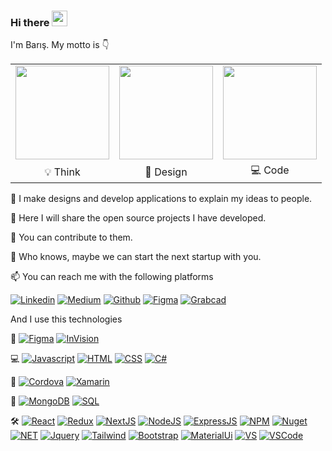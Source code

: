 ### Hi there <img src='https://user-images.githubusercontent.com/24523985/162473007-059780c3-11df-455c-958c-a4672e95e123.gif' style='width:25px'/> 
I'm Barış. My motto is 👇

<table>
  <tr>
     <td><img src='https://media.giphy.com/media/gEvab1ilmJjA82FaSV/giphy.gif' height='150' /></td>
     <td><img src='https://media.giphy.com/media/xT39D7GQo1m3LatZyU/giphy.gif' height='150'/></td>
     <td><img src='https://media.giphy.com/media/7J4P7cUur2DlErijp3/giphy.gif' height='150'/></td>   
  </tr>
  <tr>
     <td align='center'>💡 Think</td>
     <td align='center'>📐 Design</td>
     <td align='center'>💻 Code</td>
  </tr>
</table>


 👋 I make designs and develop applications to explain my ideas to people. 

 🚀 Here I will share the open source projects I have developed.

 🤝 You can contribute to them.

 🦄 Who knows, maybe we can start the next startup with you.

 📫 You can reach me with the following platforms

[![Linkedin](https://img.shields.io/badge/LinkedIn-0077B5?style=for-the-badge&logo=linkedin&logoColor=white)](https://linkedin.com/in/bariskaramustafa)
[![Medium](https://img.shields.io/badge/Medium-12100E?style=for-the-badge&logo=medium&logoColor=white)](https://medium.com/@bk52)
[![Github](https://img.shields.io/badge/GitHub-100000?style=for-the-badge&logo=github&logoColor=white)](https://github.com/bk52)
[![Figma](https://img.shields.io/badge/Figma-F24E1E?style=for-the-badge&logo=figma&logoColor=white)](https://www.figma.com/@bk52)
[![Grabcad](https://user-images.githubusercontent.com/24523985/162502019-fb8f330f-7f5d-4a73-b6b4-6822ba0d7d3b.png)](https://grabcad.com/bk52-1)

And I use this technologies 

📐 [![Figma](https://img.shields.io/badge/Figma-F24E1E?style=for-the-badge&logo=figma&logoColor=white)](https://www.figma.com/)
[![InVision](https://img.shields.io/badge/InVision-FF3366?style=for-the-badge&logo=InVision&logoColor=white)](https://www.invisionapp.com/)

💻
[![Javascript](https://img.shields.io/badge/JavaScript-323330?style=for-the-badge&logo=javascript&logoColor=F7DF1E)](https://www.javascript.com/)
[![HTML](https://img.shields.io/badge/HTML5-E34F26?style=for-the-badge&logo=html5&logoColor=white)](https://www.w3schools.com/html/)
[![CSS](https://img.shields.io/badge/CSS3-1572B6?style=for-the-badge&logo=css3&logoColor=white)](https://www.w3schools.com/css/)
[![C#](https://img.shields.io/badge/C%23-239120?style=for-the-badge&logo=c-sharp&logoColor=white)](https://docs.microsoft.com/en-us/dotnet/csharp/)

📱
[![Cordova](https://img.shields.io/badge/Cordova-35434F?style=for-the-badge&logo=apache-cordova&logoColor=E8E8E8)](https://cordova.apache.org/)
[![Xamarin](https://img.shields.io/badge/Xamarin-3498DB?style=for-the-badge&logo=xamarin&logoColor=white)](https://docs.microsoft.com/en-us/xamarin/get-started/what-is-xamarin)

💾 
[![MongoDB](https://img.shields.io/badge/MongoDB-4EA94B?style=for-the-badge&logo=mongodb&logoColor=white)](https://www.mongodb.com/)
[![SQL](https://img.shields.io/badge/Microsoft%20SQL%20Server-CC2927?style=for-the-badge&logo=microsoft%20sql%20server&logoColor=white)](https://www.microsoft.com/en-US/sql-server/sql-server-2019)

🛠 
[![React](https://img.shields.io/badge/React-20232A?style=for-the-badge&logo=react&logoColor=61DAFB)](https://reactjs.org/)
[![Redux](https://img.shields.io/badge/Redux-593D88?style=for-the-badge&logo=redux&logoColor=white)](https://redux.js.org/)
[![NextJS](https://img.shields.io/badge/next.js-000000?style=for-the-badge&logo=nextdotjs&logoColor=white)](https://nextjs.org/)
[![NodeJS](https://img.shields.io/badge/Node.js-339933?style=for-the-badge&logo=nodedotjs&logoColor=white)](https://nodejs.org/en/)
[![ExpressJS](https://img.shields.io/badge/Express.js-000000?style=for-the-badge&logo=express&logoColor=white)](https://expressjs.com/)
[![NPM](https://img.shields.io/badge/npm-CB3837?style=for-the-badge&logo=npm&logoColor=white)](https://www.npmjs.com/)
[![Nuget](https://img.shields.io/badge/NuGet-004880?style=for-the-badge&logo=nuget&logoColor=white)](https://www.nuget.org/)
[![NET](https://img.shields.io/badge/.NET-512BD4?style=for-the-badge&logo=dotnet&logoColor=white)](https://docs.microsoft.com/en-us/dotnet/welcome)
[![Jquery](https://img.shields.io/badge/jQuery-0769AD?style=for-the-badge&logo=jquery&logoColor=white)](https://jquery.com/)
[![Tailwind](https://img.shields.io/badge/Tailwind_CSS-38B2AC?style=for-the-badge&logo=tailwind-css&logoColor=white)](https://tailwindcss.com/)
[![Bootstrap](https://img.shields.io/badge/Bootstrap-563D7C?style=for-the-badge&logo=bootstrap&logoColor=white)](https://getbootstrap.com/)
[![MaterialUi](https://img.shields.io/badge/Material%20UI-007FFF?style=for-the-badge&logo=mui&logoColor=white)](https://mui.com/)
[![VS](https://img.shields.io/badge/Visual_Studio-5C2D91?style=for-the-badge&logo=visual%20studio&logoColor=white)](https://visualstudio.microsoft.com/)
[![VSCode](https://img.shields.io/badge/Visual_Studio_Code-0078D4?style=for-the-badge&logo=visual%20studio%20code&logoColor=white)](https://code.visualstudio.com/)

<!--
**bk52/bk52** is a ✨ _special_ ✨ repository because its `README.md` (this file) appears on your GitHub profile.

Here are some ideas to get you started:

- 🔭 I’m currently working on ...
- 🌱 I’m currently learning 
- 👯 I’m looking to collaborate on ...
- 🤔 I’m looking for help with ...
- 💬 Ask me about ...
- 📫 How to reach me: ...
- 😄 Pronouns: ...
- ⚡ Fun fact: ...
-->
